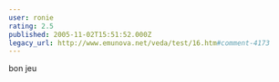 ```yaml
---
user: ronie
rating: 2.5
published: 2005-11-02T15:51:52.000Z
legacy_url: http://www.emunova.net/veda/test/16.htm#comment-4173
---
```

bon jeu